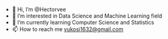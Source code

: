 - 👋 Hi, I’m @Hectorvee
- 👀 I’m interested in Data Science and Machine Learning field
- 🌱 I’m currently learning Computer Science and Statistics
- 📫 How to reach me vukosi1632@gmail.com

<!---
Hectorvee/Hectorvee is a ✨ special ✨ repository because its `README.md` (this file) appears on your GitHub profile.
You can click the Preview link to take a look at your changes.
--->
